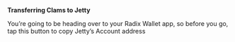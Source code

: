 **Transferring Clams to Jetty**

You’re going to be heading over to your Radix Wallet app, so before you go, tap this button to copy Jetty’s Account address
